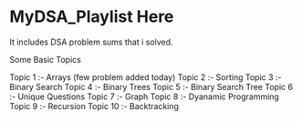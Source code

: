 # MyDSA_Playlist Here
It includes DSA problem sums that i solved.

Some Basic Topics

Topic 1 :- Arrays (few problem added today)
Topic 2 :- Sorting
Topic 3 :- Binary Search
Topic 4 :- Binary Trees
Topic 5 :- Binary Search Tree
Topic 6 :- Unique Questions
Topic 7 :- Graph
Topic 8 :- Dyanamic Programming
Topic 9 :- Recursion
Topic 10 :- Backtracking
